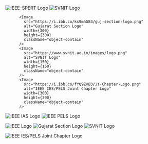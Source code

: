 <img
            src="https://i.ibb.co/cX34H3Fd/Spert-final-logo.jpg"
            alt="IEEE-SPERT Logo"
            className="h-14"
          />
<Image 
              src="https://imgs.search.brave.com/WFSCJ_QtSA6WBJR7nTNYbUyHylRSHAaK-XBDbUO7FZc/rs:fit:500:0:0:0/g:ce/aHR0cHM6Ly93d3cu/c3ZuaXQuYWMuaW4v/aW1hZ2VzL2xvZ28u/cG5n"
              alt="SVNIT Logo"
              width={40}
              height={40}
              className="ml-4"
            />


          <Image 
            src="https://i.ibb.co/ks9mhG84/guj-section-logo.png"
            alt="Gujarat Section Logo"
            width={300}
            height={300}
            className="object-contain"
          />
          <Image 
            src="https://www.svnit.ac.in/images/logo.png"
            alt="SVNIT Logo"
            width={150}
            height={150}
            className="object-contain"
          />
          <Image 
            src="https://i.ibb.co/fYQ9ZvB3/Jt-Chapter-Logo.png"
            alt="IEEE IES/PELS Joint Chapter Logo"
            width={300}
            height={300}
            className="object-contain"
          />
<Image 
            src="https://i.ibb.co/xqbwmHGg/IAS-Logo-No-BG1.png"
            alt="IEEE IAS Logo"
            width={120}
            height={90}
            className="object-contain"
          />
          <Image 
            src="https://i.ibb.co/8nwDMYMV/pels-tag-clear-bar-vert.png"
            alt="IEEE PELS Logo"
            width={90}
            height={70}
            className="object-contain"
          />

<Image src="https://i.ibb.co/mrdb1b5s/ieee-logo.png" alt="IEEE Logo" width={100} height={100} />
<Image src="https://i.ibb.co/ks9mhG84/guj-section-logo.png" alt="Gujarat Section Logo" width={100} height={100} />
<Image 
                    src="https://imgs.search.brave.com/WFSCJ_QtSA6WBJR7nTNYbUyHylRSHAaK-XBDbUO7FZc/rs:fit:500:0:0:0/g:ce/aHR0cHM6Ly93d3cu/c3ZuaXQuYWMuaW4v/aW1hZ2VzL2xvZ28u/cG5n"
                    alt="SVNIT Logo" 
                    width={100} 
                    height={100}
                    className="object-contain"
                  />

<Image 
                    src="https://i.ibb.co/fYQ9ZvB3/Jt-Chapter-Logo.png"
                    alt="IEEE IES/PELS Joint Chapter Logo" 
                    width={100} 
                    height={100}
                    className="object-contain"
                  />